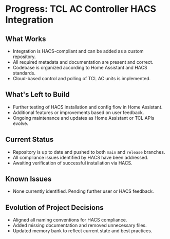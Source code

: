 # Progress: TCL AC Controller HACS Integration

## What Works
- Integration is HACS-compliant and can be added as a custom repository.
- All required metadata and documentation are present and correct.
- Codebase is organized according to Home Assistant and HACS standards.
- Cloud-based control and polling of TCL AC units is implemented.

## What's Left to Build
- Further testing of HACS installation and config flow in Home Assistant.
- Additional features or improvements based on user feedback.
- Ongoing maintenance and updates as Home Assistant or TCL APIs evolve.

## Current Status
- Repository is up to date and pushed to both `main` and `release` branches.
- All compliance issues identified by HACS have been addressed.
- Awaiting verification of successful installation via HACS.

## Known Issues
- None currently identified. Pending further user or HACS feedback.

## Evolution of Project Decisions
- Aligned all naming conventions for HACS compliance.
- Added missing documentation and removed unnecessary files.
- Updated memory bank to reflect current state and best practices.
